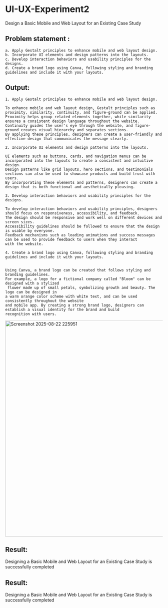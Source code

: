 # UI-UX-Experiment2
Design a Basic Mobile and Web Layout for an Existing Case Study
## Problem statement :
```
a. Apply Gestalt principles to enhance mobile and web layout design.
b. Incorporate UI elements and design patterns into the layouts.
c. Develop interaction behaviors and usability principles for the designs.
d. Create a brand logo using Canva, following styling and branding guidelines and include it with your layouts.

```
## Output:
```
1. Apply Gestalt principles to enhance mobile and web layout design.

To enhance mobile and web layout design, Gestalt principles such as proximity, similarity, continuity, and figure-ground can be applied.
Proximity helps group related elements together, while similarity ensures a consistent design language throughout the website.
Continuity guides the user's eye through the website, and figure-ground creates visual hierarchy and separates sections.
By applying these principles, designers can create a user-friendly and effective design that communicates the message clearly.

2. Incorporate UI elements and design patterns into the layouts.

UI elements such as buttons, cards, and navigation menus can be incorporated into the layouts to create a consistent and intuitive design.
Design patterns like grid layouts, hero sections, and testimonials sections can also be used to showcase products and build trust with users.
By incorporating these elements and patterns, designers can create a design that is both functional and aesthetically pleasing.

3. Develop interaction behaviors and usability principles for the designs.

To develop interaction behaviors and usability principles, designers should focus on responsiveness, accessibility, and feedback.
The design should be responsive and work well on different devices and screen sizes.
Accessibility guidelines should be followed to ensure that the design is usable by everyone.
Feedback mechanisms such as loading animations and success messages can be used to provide feedback to users when they interact
with the website.

4. Create a brand logo using Canva, following styling and branding guidelines and include it with your layouts.


Using Canva, a brand logo can be created that follows styling and branding guidelines.
For example, a logo for a fictional company called "Bloom" can be designed with a stylized
 flower made up of small petals, symbolizing growth and beauty. The logo can be designed in
a warm orange color scheme with white text, and can be used consistently throughout the website
and mobile app. By creating a strong brand logo, designers can establish a visual identity for the brand and build recognition with users.

```
<img width="681" height="690" alt="Screenshot 2025-08-22 225951" src="https://github.com/user-attachments/assets/e1d925ca-4685-4b2a-86bd-5e5cd9a3540a" />

## Result:
Designing a Basic Mobile and Web Layout for an Existing Case Study is successfully completed

## Result:
Designing a Basic Mobile and Web Layout for an Existing Case Study is successfully completed
